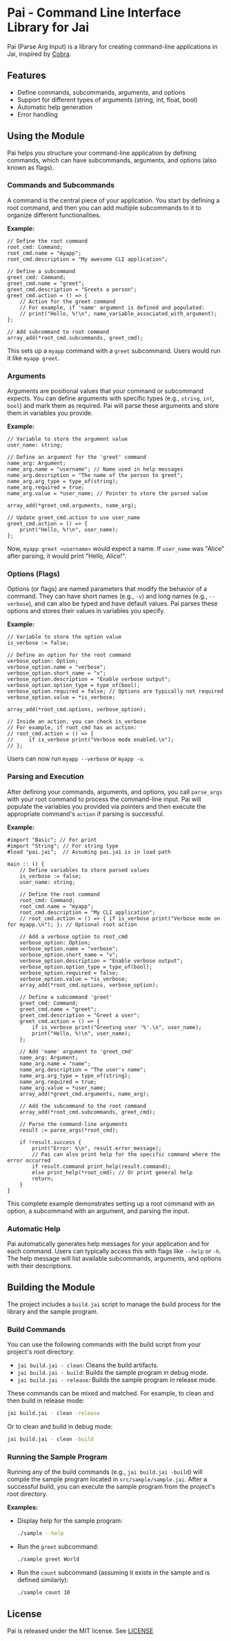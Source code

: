 # Pai - Command Line Interface Library for Jai

Pai (Parse Arg Input) is a library for creating command-line applications in Jai, inspired by [Cobra](https://github.com/spf13/cobra).

## Features

- Define commands, subcommands, arguments, and options
- Support for different types of arguments (string, int, float, bool)
- Automatic help generation
- Error handling

## Using the Module

Pai helps you structure your command-line application by defining commands, which can have subcommands, arguments, and options (also known as flags).

### Commands and Subcommands

A command is the central piece of your application. You start by defining a root command, and then you can add multiple subcommands to it to organize different functionalities.

**Example:**
```jai
// Define the root command
root_cmd: Command;
root_cmd.name = "myapp";
root_cmd.description = "My awesome CLI application";

// Define a subcommand
greet_cmd: Command;
greet_cmd.name = "greet";
greet_cmd.description = "Greets a person";
greet_cmd.action = () => {
    // Action for the greet command
    // For example, if 'name' argument is defined and populated:
    // print("Hello, %!\n", name_variable_associated_with_argument);
};

// Add subcommand to root command
array_add(*root_cmd.subcommands, greet_cmd);
```
This sets up a `myapp` command with a `greet` subcommand. Users would run it like `myapp greet`.

### Arguments

Arguments are positional values that your command or subcommand expects. You can define arguments with specific types (e.g., `string`, `int`, `bool`) and mark them as required. Pai will parse these arguments and store them in variables you provide.

**Example:**
```jai
// Variable to store the argument value
user_name: string;

// Define an argument for the 'greet' command
name_arg: Argument;
name_arg.name = "username"; // Name used in help messages
name_arg.description = "The name of the person to greet";
name_arg.arg_type = type_of(string);
name_arg.required = true;
name_arg.value = *user_name; // Pointer to store the parsed value

array_add(*greet_cmd.arguments, name_arg);

// Update greet_cmd.action to use user_name
greet_cmd.action = () => {
    print("Hello, %!\n", user_name);
};
```
Now, `myapp greet <username>` would expect a name. If `user_name` was "Alice" after parsing, it would print "Hello, Alice!".

### Options (Flags)

Options (or flags) are named parameters that modify the behavior of a command. They can have short names (e.g., `-v`) and long names (e.g., `--verbose`), and can also be typed and have default values. Pai parses these options and stores their values in variables you specify.

**Example:**
```jai
// Variable to store the option value
is_verbose := false;

// Define an option for the root command
verbose_option: Option;
verbose_option.name = "verbose";
verbose_option.short_name = "v";
verbose_option.description = "Enable verbose output";
verbose_option.option_type = type_of(bool);
verbose_option.required = false; // Options are typically not required
verbose_option.value = *is_verbose;

array_add(*root_cmd.options, verbose_option);

// Inside an action, you can check is_verbose
// For example, if root_cmd has an action:
// root_cmd.action = () => {
//     if is_verbose print("Verbose mode enabled.\n");
// };
```
Users can now run `myapp --verbose` or `myapp -v`.

### Parsing and Execution

After defining your commands, arguments, and options, you call `parse_args` with your root command to process the command-line input. Pai will populate the variables you provided via pointers and then execute the appropriate command's `action` if parsing is successful.

**Example:**
```jai
#import "Basic"; // For print
#import "String"; // For string type
#load "pai.jai";  // Assuming pai.jai is in load path

main :: () {
    // Define variables to store parsed values
    is_verbose := false;
    user_name: string;

    // Define the root command
    root_cmd: Command;
    root_cmd.name = "myapp";
    root_cmd.description = "My CLI application";
    // root_cmd.action = () => { if is_verbose print("Verbose mode on for myapp.\n"); }; // Optional root action

    // Add a verbose option to root_cmd
    verbose_option: Option;
    verbose_option.name = "verbose";
    verbose_option.short_name = "v";
    verbose_option.description = "Enable verbose output";
    verbose_option.option_type = type_of(bool);
    verbose_option.required = false;
    verbose_option.value = *is_verbose;
    array_add(*root_cmd.options, verbose_option);

    // Define a subcommand 'greet'
    greet_cmd: Command;
    greet_cmd.name = "greet";
    greet_cmd.description = "Greet a user";
    greet_cmd.action = () => {
        if is_verbose print("Greeting user '%'.\n", user_name);
        print("Hello, %!\n", user_name);
    };

    // Add 'name' argument to 'greet_cmd'
    name_arg: Argument;
    name_arg.name = "name";
    name_arg.description = "The user's name";
    name_arg.arg_type = type_of(string);
    name_arg.required = true;
    name_arg.value = *user_name;
    array_add(*greet_cmd.arguments, name_arg);
    
    // Add the subcommand to the root command
    array_add(*root_cmd.subcommands, greet_cmd);

    // Parse the command-line arguments
    result := parse_args(*root_cmd);

    if !result.success {
        print("Error: %\n", result.error_message);
        // Pai can also print help for the specific command where the error occurred
        if result.command print_help(result.command); 
        else print_help(*root_cmd); // Or print general help
        return;
    }
}
```
This complete example demonstrates setting up a root command with an option, a subcommand with an argument, and parsing the input.

### Automatic Help

Pai automatically generates help messages for your application and for each command. Users can typically access this with flags like `--help` or `-h`. The help message will list available subcommands, arguments, and options with their descriptions.

## Building the Module

The project includes a `build.jai` script to manage the build process for the library and the sample program.

### Build Commands

You can use the following commands with the build script from your project's root directory:

-   `jai build.jai - clean`: Cleans the build artifacts.
-   `jai build.jai - build`: Builds the sample program in debug mode.
-   `jai build.jai - release`: Builds the sample program in release mode.

These commands can be mixed and matched. For example, to clean and then build in release mode:
```sh
jai build.jai - clean -release
```
Or to clean and build in debug mode:
```sh
jai build.jai - clean -build
```

### Running the Sample Program

Running any of the build commands (e.g., `jai build.jai -build`) will compile the sample program located in `src/sample/sample.jai`. After a successful build, you can execute the sample program from the project's root directory.

**Examples:**

-   Display help for the sample program:
    ```sh
    ./sample --help
    ```
-   Run the `greet` subcommand:
    ```sh
    ./sample greet World
    ```
-   Run the `count` subcommand (assuming it exists in the sample and is defined similarly):
    ```sh
    ./sample count 10
    ```

## License

Pai is released under the MIT license. See [LICENSE](LICENSE)
